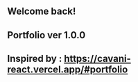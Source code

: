 ## Welcome back!
## Portfolio ver 1.0.0
## Inspired by : https://cavani-react.vercel.app/#portfolio
